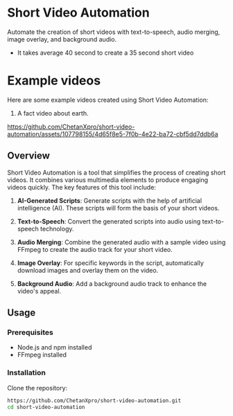 # Short Video Automation

Automate the creation of short videos with text-to-speech, audio merging, image overlay, and background audio.
- It takes average 40 second to create a 35 second short video


# Example videos
Here are some example videos created using Short Video Automation:

1. A fact video about earth.










https://github.com/ChetanXpro/short-video-automation/assets/107798155/4d65f8e5-7f0b-4e22-ba72-cbf5dd7ddb6a






## Overview

Short Video Automation is a tool that simplifies the process of creating short videos. It combines various multimedia elements to produce engaging videos quickly. The key features of this tool include:

1. **AI-Generated Scripts**: Generate scripts with the help of artificial intelligence (AI). These scripts will form the basis of your short videos.

2. **Text-to-Speech**: Convert the generated scripts into audio using text-to-speech technology.

3. **Audio Merging**: Combine the generated audio with a sample video using FFmpeg to create the audio track for your short video.

4. **Image Overlay**: For specific keywords in the script, automatically download images and overlay them on the video.

5. **Background Audio**: Add a background audio track to enhance the video's appeal.

## Usage

### Prerequisites

- Node.js and npm installed
- FFmpeg installed

### Installation

Clone the repository:

```bash
https://github.com/ChetanXpro/short-video-automation.git
cd short-video-automation
